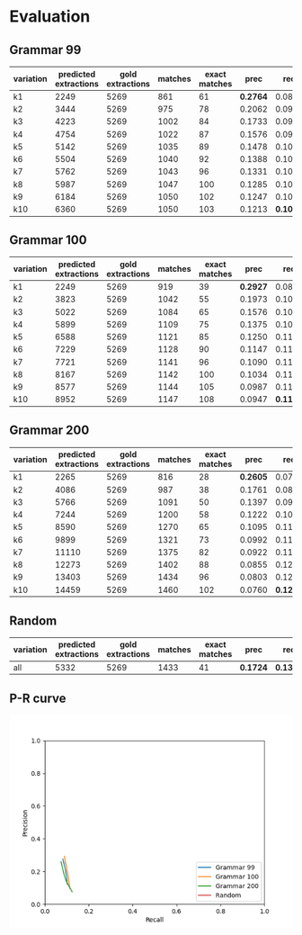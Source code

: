 # Evaluation
## Grammar 99

|  variation | predicted extractions | gold extractions | matches | exact matches | prec | rec | F1 |
|-------------- | -------------- | -------------- | -------------- | -------------- | -------------- | -------------- | -------------- | 
| k1 | 2249 | 5269 | 861 | 61 | **0.2764** | 0.0819 | 0.1264 | 
| k2 | 3444 | 5269 | 975 | 78 | 0.2062 | 0.0944 | **0.1295** | 
| k3 | 4223 | 5269 | 1002 | 84 | 0.1733 | 0.0975 | 0.1248 | 
| k4 | 4754 | 5269 | 1022 | 87 | 0.1576 | 0.0996 | 0.1220 | 
| k5 | 5142 | 5269 | 1035 | 89 | 0.1478 | 0.1007 | 0.1198 | 
| k6 | 5504 | 5269 | 1040 | 92 | 0.1388 | 0.1012 | 0.1171 | 
| k7 | 5762 | 5269 | 1043 | 96 | 0.1331 | 0.1016 | 0.1152 | 
| k8 | 5987 | 5269 | 1047 | 100 | 0.1285 | 0.1018 | 0.1136 | 
| k9 | 6184 | 5269 | 1050 | 102 | 0.1247 | 0.1020 | 0.1122 | 
| k10 | 6360 | 5269 | 1050 | 103 | 0.1213 | **0.1021** | 0.1109 | 


## Grammar 100

|  variation | predicted extractions | gold extractions | matches | exact matches | prec | rec | F1 |
|-------------- | -------------- | -------------- | -------------- | -------------- | -------------- | -------------- | -------------- | 
| k1 | 2249 | 5269 | 919 | 39 | **0.2927** | 0.0886 | **0.1360** | 
| k2 | 3823 | 5269 | 1042 | 55 | 0.1973 | 0.1024 | 0.1349 | 
| k3 | 5022 | 5269 | 1084 | 65 | 0.1576 | 0.1072 | 0.1276 | 
| k4 | 5899 | 5269 | 1109 | 75 | 0.1375 | 0.1097 | 0.1220 | 
| k5 | 6588 | 5269 | 1121 | 85 | 0.1250 | 0.1111 | 0.1176 | 
| k6 | 7229 | 5269 | 1128 | 90 | 0.1147 | 0.1121 | 0.1134 | 
| k7 | 7721 | 5269 | 1141 | 96 | 0.1090 | 0.1131 | 0.1110 | 
| k8 | 8167 | 5269 | 1142 | 100 | 0.1034 | 0.1133 | 0.1081 | 
| k9 | 8577 | 5269 | 1144 | 105 | 0.0987 | 0.1137 | 0.1057 | 
| k10 | 8952 | 5269 | 1147 | 108 | 0.0947 | **0.1139** | 0.1034 | 


## Grammar 200

|  variation | predicted extractions | gold extractions | matches | exact matches | prec | rec | F1 |
|-------------- | -------------- | -------------- | -------------- | -------------- | -------------- | -------------- | -------------- | 
| k1 | 2265 | 5269 | 816 | 28 | **0.2605** | 0.0737 | 0.1148 | 
| k2 | 4086 | 5269 | 987 | 38 | 0.1761 | 0.0886 | **0.1179** | 
| k3 | 5766 | 5269 | 1091 | 50 | 0.1397 | 0.0978 | 0.1150 | 
| k4 | 7244 | 5269 | 1200 | 58 | 0.1222 | 0.1053 | 0.1131 | 
| k5 | 8590 | 5269 | 1270 | 65 | 0.1095 | 0.1101 | 0.1098 | 
| k6 | 9899 | 5269 | 1321 | 73 | 0.0992 | 0.1142 | 0.1062 | 
| k7 | 11110 | 5269 | 1375 | 82 | 0.0922 | 0.1184 | 0.1037 | 
| k8 | 12273 | 5269 | 1402 | 88 | 0.0855 | 0.1204 | 0.1000 | 
| k9 | 13403 | 5269 | 1434 | 96 | 0.0803 | 0.1225 | 0.0970 | 
| k10 | 14459 | 5269 | 1460 | 102 | 0.0760 | **0.1240** | 0.0942 | 


## Random 

|  variation | predicted extractions | gold extractions | matches | exact matches | prec | rec | F1 |
|-------------- | -------------- | -------------- | -------------- | -------------- | -------------- | -------------- | -------------- | 
| all | 5332 | 5269 | 1433 | 41 | **0.1724** | **0.1389** | **0.1538** | 


## P-R curve
![](pr_curve.png)